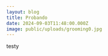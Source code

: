 ```yaml
---
layout: blog
title: Probando
date: 2024-09-03T11:48:00.000Z
image: public/uploads/grooming0.jpg
---
```

testy
